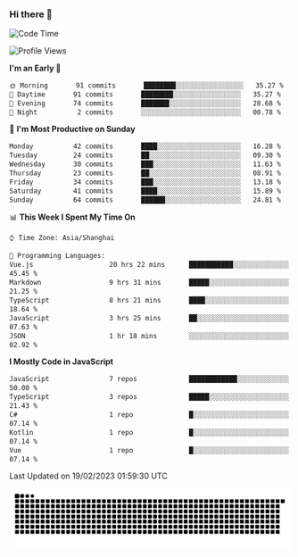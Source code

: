 ### Hi there 👋
<!--  ![visitors](https://visitor-badge.laobi.icu/badge?page_id=huamurui) -->

<!-- [![知乎](https://img.shields.io/badge/dynamic/json?url=https%3A%2F%2Fapi.swo.moe%2Fstats%2Fzhihu%2Fke-ai-wu-li-de-nan-hai-zi&query=count&color=282c34&label=%E7%9F%A5%E4%B9%8E&labelColor=0084ff&logo=zhihu&logoColor=ffffff&suffix=+%E5%85%B3%E6%B3%A8&cacheSeconds=3600)](https://www.zhihu.com/people/ke-ai-wu-li-de-nan-hai-zi)
 -->


<!--START_SECTION:waka-->
![Code Time](http://img.shields.io/badge/Code%20Time-353%20hrs%209%20mins-blue)

![Profile Views](http://img.shields.io/badge/Profile%20Views-0-blue)

**I'm an Early 🐤** 

```text
🌞 Morning       91 commits       ████████░░░░░░░░░░░░░░░░░   35.27 % 
🌆 Daytime       91 commits       ████████░░░░░░░░░░░░░░░░░   35.27 % 
🌃 Evening       74 commits       ███████░░░░░░░░░░░░░░░░░░   28.68 % 
🌙 Night          2 commits       ░░░░░░░░░░░░░░░░░░░░░░░░░   00.78 % 

```
📅 **I'm Most Productive on Sunday** 

```text
Monday          42 commits       ████░░░░░░░░░░░░░░░░░░░░░   16.28 % 
Tuesday         24 commits       ██░░░░░░░░░░░░░░░░░░░░░░░   09.30 % 
Wednesday       30 commits       ███░░░░░░░░░░░░░░░░░░░░░░   11.63 % 
Thursday        23 commits       ██░░░░░░░░░░░░░░░░░░░░░░░   08.91 % 
Friday          34 commits       ███░░░░░░░░░░░░░░░░░░░░░░   13.18 % 
Saturday        41 commits       ████░░░░░░░░░░░░░░░░░░░░░   15.89 % 
Sunday          64 commits       ██████░░░░░░░░░░░░░░░░░░░   24.81 % 

```


📊 **This Week I Spent My Time On** 

```text
⌚︎ Time Zone: Asia/Shanghai

💬 Programming Languages: 
Vue.js                   20 hrs 22 mins      ███████████░░░░░░░░░░░░░░   45.45 % 
Markdown                 9 hrs 31 mins       █████░░░░░░░░░░░░░░░░░░░░   21.25 % 
TypeScript               8 hrs 21 mins       ████░░░░░░░░░░░░░░░░░░░░░   18.64 % 
JavaScript               3 hrs 25 mins       ██░░░░░░░░░░░░░░░░░░░░░░░   07.63 % 
JSON                     1 hr 18 mins        ░░░░░░░░░░░░░░░░░░░░░░░░░   02.92 % 

```

**I Mostly Code in JavaScript** 

```text
JavaScript               7 repos             ████████████░░░░░░░░░░░░░   50.00 % 
TypeScript               3 repos             █████░░░░░░░░░░░░░░░░░░░░   21.43 % 
C#                       1 repo              █░░░░░░░░░░░░░░░░░░░░░░░░   07.14 % 
Kotlin                   1 repo              █░░░░░░░░░░░░░░░░░░░░░░░░   07.14 % 
Vue                      1 repo              █░░░░░░░░░░░░░░░░░░░░░░░░   07.14 % 

```



 Last Updated on 19/02/2023 01:59:30 UTC
<!--END_SECTION:waka-->

<!--
![知乎](https://stats.justsong.cn/api/zhihu?username=ke-ai-wu-li-de-nan-hai-zi)
![bilibili](https://stats.justsong.cn/api/bilibili/?id=144672037)
![leetcode](https://stats.justsong.cn/api/leetcode?username=yun-tai-f&cn=true)
![huamurui's Most used languages](https://github-readme-stats.vercel.app/api/top-langs?username=huamurui&show_icons=true&count_private=true&layout=compact&hide_border=true&langs_count=10)

<img align="right" src="https://github-readme-stats.vercel.app/api?username=huamurui&show_icons=true&theme=radical">

**huamurui/huamurui** is a ✨ _special_ ✨ repository because its `README.md` (this file) appears on your GitHub profile.

Here are some ideas to get you started:

- 🔭 I’m currently working on ...
- 🌱 I’m currently learning ...
- 👯 I’m looking to collaborate on ...
- 🤔 I’m looking for help with ...
- 💬 Ask me about ...
- 📫 How to reach me: ...
- 😄 Pronouns: ...
- ⚡ Fun fact: ...
-->

![huamurui](https://raw.githubusercontent.com/huamurui/huamurui/main/assets/github-contribution-grid-snake.svg)
<!-- ![huamurui](https://count.getloli.com/get/@huamurui) -->
